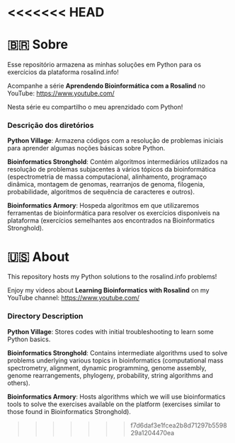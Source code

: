 <<<<<<< HEAD
=======
# :brazil: Sobre
Esse repositório armazena as minhas soluções em Python para os exercícios da plataforma rosalind.info!

Acompanhe a série **Aprendendo Bioinformática com a Rosalind** no YouTube: https://www.youtube.com/ 

Nesta série eu compartilho o meu aprenzidado com Python!

### Descrição dos diretórios
**Python Village**: Armazena códigos com a resolução de problemas iniciais para aprender algumas noções básicas sobre Python.

**Bioinformatics Stronghold**: Contém algoritmos intermediários utilizados na resolução de problemas subjacentes à vários tópicos da bioinformática (espectrometria de massa computacional, alinhamento, programaço dinâmica, montagem de genomas, rearranjos de genoma, filogenia, probabilidade, algoritmos de sequência de caracteres e outros).

**Bioinformatics Armory**: Hospeda algoritmos em que utilizaremos ferramentas de bioinformática para resolver os exercícios disponíveis na plataforma (exercícios semelhantes aos encontrados na Bioinformatics Stronghold).    

# :us: About 
This repository hosts my Python solutions to the rosalind.info problems!

Enjoy my videos about **Learning Bioinformatics with Rosalind** on my YouTube channel: https://www.youtube.com/

### Directory Description
**Python Village**: Stores codes with initial troubleshooting to learn some Python basics.

**Bioinformatics Stronghold**: Contains intermediate algorithms used to solve problems underlying various topics in bioinformatics (computational mass spectrometry, alignment, dynamic programming, genome assembly, genome rearrangements, phylogeny, probability, string algorithms and others).

**Bioinformatics Armory**: Hosts algorithms which we will use bioinformatics tools to solve the exercises available on the platform (exercises similar to those found in Bioinformatics Stronghold).
>>>>>>> f7d6daf3e1fcea2b8d71297b559829a1204470ea
